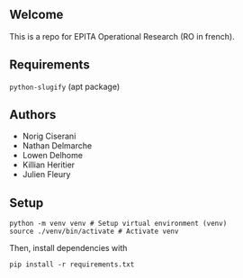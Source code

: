 ## Welcome
This is a repo for EPITA Operational Research (RO in french).

## Requirements
```python-slugify``` (apt package)

## Authors
- Norig Ciserani
- Nathan Delmarche
- Lowen Delhome
- Killian Heritier
- Julien Fleury

## Setup
 ```
 python -m venv venv # Setup virtual environment (venv)
 source ./venv/bin/activate # Activate venv
 ```

Then, install dependencies with 
```
pip install -r requirements.txt
```
